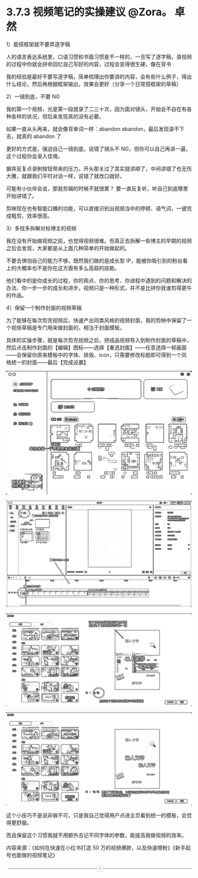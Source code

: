 # 3.7.3 视频笔记的实操建议 @Zora。 卓然

1）能搭框架就不要弄逐字稿

人的语言表达系统里，口语习惯和书面习惯是不一样的，一旦写了逐字稿，录视频的过程中你就会拼命回忆自己写好的内容，过程会变得很生硬，像在背书

我的经验是最好不要写逐字稿，简单梳理出你要讲的内容，会有些什么例子，得出什么结论，然后再根据框架输出，效果会更好（分享一个日常搭框架的草稿）

2）一镜到底，不要 NG

我的第一个视频，光是第一段就录了二三十次，因为面对镜头，开始会不自在有各种各样的状况，但后来发现真的没有必要。

如果一直从头再来，就会像背单词一样：abandon abandon，最后发现录不下去，就真的 abandon 了

更好的方式是，强迫自己一镜到底，说错了镜头不 NG，但你可以自己再讲一遍，这个过程你会渐入佳境。

摒弃反复点录制按钮带来的压力，开头那关过了其实就讲顺了，中间讲错了也无伤大雅，就跟我们平时对话一样，说错了就改口就好。

可能有小伙伴会说，那我剪辑的时候不就很累？ 要一直反复听，听自己到底哪里开始讲错了。

剪映现在也有智能口播的功能，可以直接识别出视频当中的停顿、语气词，一键完成粗剪，效率很高。

3）多找多拆解对标博主的视频

我在没有开始做视频之前，也觉得视频很难。但真正去拆解一些博主的早期的视频之后会发现，大家都是从上面几种简单的开始做起的。

不要去惧怕自己的能力不够，既然我们做的是成长型 IP，能被你吸引到的粉丝看上的大概率也不是你在这方面有多么高超的技能。

他们看中的是你成长的过程，你的观点、你的思考、你进程中遇到的问题和解决的办法、你一步一步的成长和进步。视频只是一种形式，并不是比拼你我谁剪得更牛的作品。

4）保留一个制作封面的视频草稿

为了能够在每次剪完视频后，快速产出同类风格的视频封面，我的剪映中保留了一个视频草稿是专门用来做封面的，相当于封面模板。

具体的实操步骤，就是每次剪完视频之后，把成品视频导入到制作封面的草稿中，然后点击制作封面的【编辑】图标——选择【重选封面】——任意选择一帧画面——会保留你原来模板中的字体、排版、icon，只需要修改标题即可得到一个风格统一的封面——最后【完成设置】

![](img/c3f04d8dadbe4af74d0abe6cba3ae8c2.png)

![](img/17e2fa5c2819433e2fdc41929d034d0a.png)

![](img/90dbf71eebe0668a0575ef888762947e.png)

![](img/c75d7cc77b68c09405fa2d27455ce2d9.png)

这个小技巧不是说非做不可，只是我自己觉得用户点进主页看到统一的模板，会觉得更舒服。

而且保留这个习惯我就不用额外去记不同字体的参数，能提高我做视频的效率。

内容来源：《如何在快速在小红书打造 50 万的视频爆款，以及快速增粉》《新手起号也能做的视频笔记》

![](img/74240a2cc09bd64b6b952a3f347bc58e.png)